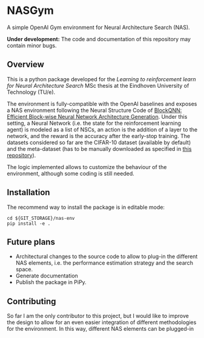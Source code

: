 # NASGym

A simple OpenAI Gym environment for Neural Architecture Search (NAS).

**Under development:** The code and documentation of this repository may contain minor bugs.

## Overview

This is a python package developed for the *Learning to reinforcement learn for Neural Architecture Search* MSc thesis at the Eindhoven University of Technology (TU/e).

The environment is fully-compatible with the OpenAI baselines and exposes a NAS environment following the Neural Structure Code of [BlockQNN: Efficient Block-wise Neural Network Architecture Generation](https://arxiv.org/abs/1808.05584). Under this setting, a Neural Network (i.e. the state for the reinforcement learning agent) is modeled as a list of NSCs, an action is the addition of a layer to the network, and the reward is the accuracy after the early-stop training. The datasets considered so far are the CIFAR-10 dataset (available by default) and the meta-dataset (has to be manually downloaded as specified in [this repository](https://github.com/gomerudo/meta-dataset)).

The logic implemented allows to customize the behaviour of the environment, although some coding is still needed.

## Installation

The recommend way to install the package is in editable mode:

```
cd ${GIT_STORAGE}/nas-env
pip install -e .
```

## Future plans

- Architectural changes to the source code to allow to plug-in the different NAS elements, i.e. the performance estimation strategy and the search space.
- Generate documentation
- Publish the package in PiPy.

## Contributing

So far I am the only contributor to this project, but I would like to improve the design to allow for an even easier integration of different methodologies for the environment. In this way, different NAS elements can be plugged-in 
